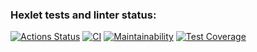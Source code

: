 ### Hexlet tests and linter status:
[![Actions Status](https://github.com/dmitriy-ga/python-project-51/workflows/hexlet-check/badge.svg)](https://github.com/dmitriy-ga/python-project-51/actions)
[![CI](https://github.com/dmitriy-ga/python-project-51/actions/workflows/CI.yml/badge.svg)](https://github.com/dmitriy-ga/python-project-51/actions/workflows/CI.yml)
[![Maintainability](https://api.codeclimate.com/v1/badges/e24c350506b6889ed532/maintainability)](https://codeclimate.com/github/dmitriy-ga/python-project-51/maintainability)
[![Test Coverage](https://api.codeclimate.com/v1/badges/e24c350506b6889ed532/test_coverage)](https://codeclimate.com/github/dmitriy-ga/python-project-51/test_coverage)